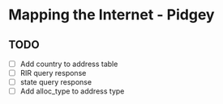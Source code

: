 # Mapping the Internet - Pidgey

## TODO
- [ ] Add country to address table
- [ ] RIR query response
- [ ] state query response
- [ ] Add alloc_type to address type
